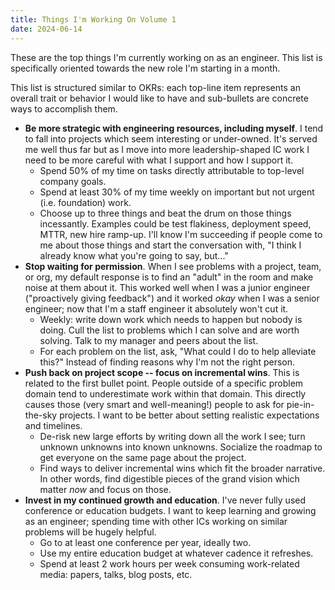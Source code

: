 ```yaml
---
title: Things I'm Working On Volume 1
date: 2024-06-14
---
```

These are the top things I'm currently working on as an engineer. This list is specifically oriented towards the new role I'm starting in a month.

This list is structured similar to OKRs: each top-line item represents an overall trait or behavior I would like to have and sub-bullets are concrete ways to accomplish them.

- **Be more strategic with engineering resources, including myself**. I tend to fall into projects which seem interesting or under-owned. It's served me well thus far but as I move into more leadership-shaped IC work I need to be more careful with what I support and how I support it.
	- Spend 50% of my time on tasks directly attributable to top-level company goals.
	- Spend at least 30% of my time weekly on important but not urgent (i.e. foundation) work.
	- Choose up to three things and beat the drum on those things incessantly. Examples could be test flakiness, deployment speed, MTTR, new hire ramp-up. I'll know I'm succeeding if people come to me about those things and start the conversation with, "I think I already know what you're going to say, but..."
- **Stop waiting for permission**. When I see problems with a project, team, or org, my default response is to find an "adult" in the room and make noise at them about it. This worked well when I was a junior engineer ("proactively giving feedback") and it worked _okay_ when I was a senior engineer; now that I'm a staff engineer it absolutely won't cut it.
	- Weekly: write down work which needs to happen but nobody is doing. Cull the list to problems which I can solve and are worth solving. Talk to my manager and peers about the list.
	- For each problem on the list, ask, "What could I do to help alleviate this?" Instead of finding reasons why I'm not the right person.
- **Push back on project scope -- focus on incremental wins**. This is related to the first bullet point. People outside of a specific problem domain tend to underestimate work within that domain. This directly causes those (very smart and well-meaning!) people to ask for pie-in-the-sky projects. I want to be better about setting realistic expectations and timelines.
	- De-risk new large efforts by writing down all the work I see; turn unknown unknowns into known unknowns. Socialize the roadmap to get everyone on the same page about the project.
	- Find ways to deliver incremental wins which fit the broader narrative. In other words, find digestible pieces of the grand vision which matter _now_ and focus on those.
- **Invest in my continued growth and education**. I've never fully used conference or education budgets. I want to keep learning and growing as an engineer; spending time with other ICs working on similar problems will be hugely helpful.
	- Go to at least one conference per year, ideally two.
	- Use my entire education budget at whatever cadence it refreshes.
	- Spend at least 2 work hours per week consuming work-related media: papers, talks, blog posts, etc.